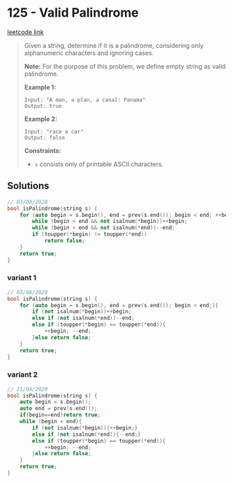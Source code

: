 # 125 - Valid Palindrome

[leetcode link](https://leetcode.com/problems/valid-palindrome/)

> Given a string, determine if it is a palindrome, considering only alphanumeric characters and ignoring cases.
>
> **Note:** For the purpose of this problem, we define empty string as valid palindrome.
>
> **Example 1:**
>
> ```
> Input: "A man, a plan, a canal: Panama"
> Output: true
> ```
>
> **Example 2:**
>
> ```
> Input: "race a car"
> Output: false
> ```
>
> **Constraints:**
>
> - `s` consists only of printable ASCII characters.

## Solutions

```cpp
// 03/08/2020
bool isPalindrome(string s) {
    for (auto begin = s.begin(), end = prev(s.end()); begin < end; ++begin, --end){
        while (begin < end && not isalnum(*begin))++begin;
        while (begin < end && not isalnum(*end))--end;
        if (toupper(*begin) != toupper(*end))
            return false;
    }
    return true;
}
```
### variant 1

```cpp
// 03/08/2020
bool isPalindrome(string s) {
    for (auto begin = s.begin(), end = prev(s.end()); begin < end;){
        if (not isalnum(*begin))++begin;
        else if (not isalnum(*end))--end;
        else if (toupper(*begin) == toupper(*end)){
            ++begin; --end;
        }else return false;
    }
    return true;
}
```
### variant 2

```cpp
// 21/04/2020
bool isPalindrome(string s) {
    auto begin = s.begin();
    auto end = prev(s.end());
    if(begin==end)return true;
    while (begin < end){
        if (not isalnum(*begin)){++begin;}
        else if (not isalnum(*end)){--end;}
        else if (toupper(*begin) == toupper(*end)){
            ++begin; --end;
        }else return false;
    }
    return true;
}
```